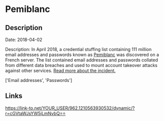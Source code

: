 # Pemiblanc

## Description

Date: 2018-04-02

Description:
In April 2018, a credential stuffing list containing 111 million email addresses and passwords known as <a href="https://www.troyhunt.com/the-111-million-pemiblanc-credential-stuffing-list" target="_blank" rel="noopener">Pemiblanc</a> was discovered on a French server. The list contained email addresses and passwords collated from different data breaches and used to mount account takeover attacks against other services. <a href="https://www.troyhunt.com/the-111-million-pemiblanc-credential-stuffing-list" target="_blank" rel="noopener">Read more about the incident.</a>


['Email addresses', 'Passwords']

## Links

https://link-to.net/YOUR_USER/962.1210563930532/dynamic/?r=cGVtaWJsYW5jLmNvbQ==
